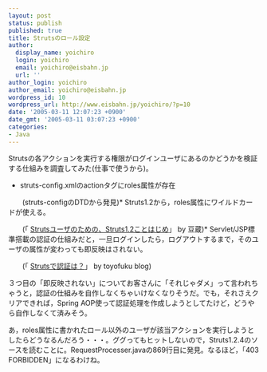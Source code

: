 ```yaml
---
layout: post
status: publish
published: true
title: Strutsのロール設定
author:
  display_name: yoichiro
  login: yoichiro
  email: yoichiro@eisbahn.jp
  url: ''
author_login: yoichiro
author_email: yoichiro@eisbahn.jp
wordpress_id: 10
wordpress_url: http://www.eisbahn.jp/yoichiro/?p=10
date: '2005-03-11 12:07:23 +0900'
date_gmt: '2005-03-11 03:07:23 +0900'
categories:
- Java
---
```


Strutsの各アクションを実行する権限がログインユーザにあるのかどうかを検証する仕組みを調査してみた(仕事で使うから)。

* struts-config.xmlのactionタグにroles属性が存在

　　(struts-configのDTDから発見)* Struts1.2から，roles属性にワイルドカードが使える。

　　(「
[Strutsユーザのための、Struts1.2ことはじめ](http://www.mamezou.com/tec/equip015.htm)」 by 豆蔵)* Servlet/JSP標準搭載の認証の仕組みだと，一旦ログインしたら，ログアウトするまで，そのユーザの属性が変わっても即反映はされない。

　　(「
[Strutsで認証は？](http://blog.makuhari.or.jp/sysad/archives/000171.html)」 by toyofuku blog)

３つ目の「即反映されない」についてお客さんに「それじゃダメ」って言われちゃうと，認証の仕組みを自作しなくちゃいけなくなりそうだ。でも，それさえクリアできれば，Spring AOP使って認証処理を作成しようとしてたけど，どうやら自作しなくて済みそう。

あ，roles属性に書かれたロール以外のユーザが該当アクションを実行しようとしたらどうなるんだろう・・・。ググってもヒットしないので，Struts1.2.4のソースを読むことに。RequestProcesser.javaの869行目に発見。なるほど，「403 FORBIDDEN」になるわけね。

